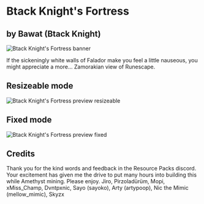 # Btack Knight's Fortress
## by Bawat (Btack Knight)
![Btack Knight's Fortress banner](https://www.bawat.net/downloads/OSRS/icon.png)

If the sickeningly white walls of Falador make you feel a little nauseous, you might appreciate a more... Zamorakian view of Runescape.

## Resizeable mode
![Btack Knight's Fortress preview resizeable](https://www.bawat.net/downloads/OSRS/teaser.png)

## Fixed mode
![Btack Knight's Fortress preview fixed](https://www.bawat.net/downloads/OSRS/teaser2.png)

## Credits
Thank you for the kind words and feedback in the Resource Packs discord. Your excitement has given me the drive to put many hours into building this while Amethyst mining. Please enjoy.
Jiro, Pirzoladürüm, Mopi, xMiss_Champ, Dvntpxnic, Sayo (sayoko), Arty (artypoop), Nic the Mimic (mellow_mimic), Skyzx